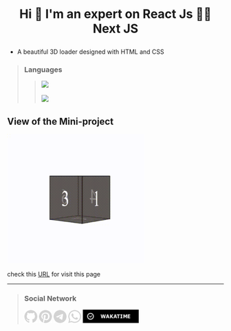 # <p align="center">Hi 👋 I'm an expert on React Js 👨‍💻 Next JS</p>

- A beautiful 3D loader designed with HTML and CSS

>### Languages
>> ![](https://readme-typing-svg.demolab.com?font=Fira+Code&size=16&duration=1500&pause=5000&color=F77F1A&random=false&width=55&height=25&lines=Html5)
>> 
>> ![](https://readme-typing-svg.demolab.com?font=Fira+Code&size=16&duration=1500&pause=5000&color=5BCAF7&random=false&width=55&height=25&lines=Css3)

## View of the  Mini-project

<img src="./Video/loader.gif" width="320px"/>

check this [URL](https://khadem-mh.github.io/loader3D/) for visit this page

___
>### Social Network
> [<img src="Images/github.png" width="30">](https://github.com/khadem-mh)
> [<img src="Images/pintrest.png" width="30">](https://pinterest.com/khadem_mh)
> [<img src="Images/telegram.png" width="30">](https://t.me/mhkhadem)
> [<img src="Images/whatsapp.png" width="30">](https://wa.me/989031335939)
> [<img src="Images/wakatimesvg.png" width="130">](https://wakatime.com/@khadem_mh)

